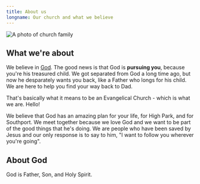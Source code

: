 ```yaml
---
title: About us
longname: Our church and what we believe
---
```


![A photo of church family]({{site.baseurl}}img/church-family.jpg)

## What we're about

We believe in [God](#about-god). The good news is that God is **pursuing you**, because you're his treasured child. We got separated from God a long time ago, but now he desparately wants you back, like a Father who longs for his child. We are here to help you find your way back to Dad.

That's basically what it means to be an Evangelical Church - which is what we are. Hello!

We believe that God has an amazing plan for your life, for High Park, and for Southport. We meet together because we love God and we want to be part of the good things that he's doing. We are people who have been saved by Jesus and our only response is to say to him, "I want to follow you wherever you're going".

## About God

God is Father, Son, and Holy Spirit.